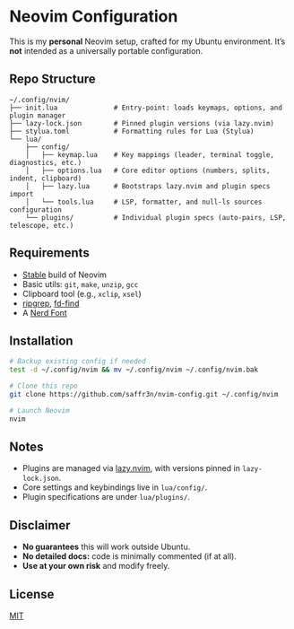 # Neovim Configuration

This is my **personal** Neovim setup, crafted for my Ubuntu environment. It’s **not** intended as a universally portable configuration.

## Repo Structure

```text
~/.config/nvim/
├── init.lua              # Entry-point: loads keymaps, options, and plugin manager
├── lazy-lock.json        # Pinned plugin versions (via lazy.nvim)
├── stylua.toml           # Formatting rules for Lua (Stylua)
└── lua/
    ├── config/
    │   ├── keymap.lua    # Key mappings (leader, terminal toggle, diagnostics, etc.)
    │   ├── options.lua   # Core editor options (numbers, splits, indent, clipboard)
    │   ├── lazy.lua      # Bootstraps lazy.nvim and plugin specs import
    │   └── tools.lua     # LSP, formatter, and null-ls sources configuration
    └── plugins/          # Individual plugin specs (auto-pairs, LSP, telescope, etc.)
```

## Requirements

- [Stable](https://github.com/neovim/neovim/releases/tag/stable) build of Neovim
- Basic utils: `git`, `make`, `unzip`, `gcc`
- Clipboard tool (e.g., `xclip`, `xsel`)
- [ripgrep](https://github.com/BurntSushi/ripgrep#installation), [fd-find](https://github.com/sharkdp/fd#installation)
- A [Nerd Font](https://www.nerdfonts.com/)

## Installation

```sh
# Backup existing config if needed
test -d ~/.config/nvim && mv ~/.config/nvim ~/.config/nvim.bak

# Clone this repo
git clone https://github.com/saffr3n/nvim-config.git ~/.config/nvim

# Launch Neovim
nvim
```

## Notes

- Plugins are managed via [lazy.nvim](https://github.com/folke/lazy.nvim), with versions pinned in `lazy-lock.json`.
- Core settings and keybindings live in `lua/config/`.
- Plugin specifications are under `lua/plugins/`.

## Disclaimer

- **No guarantees** this will work outside Ubuntu.
- **No detailed docs:** code is minimally commented (if at all).
- **Use at your own risk** and modify freely.

## License

[MIT](https://opensource.org/license/MIT)
